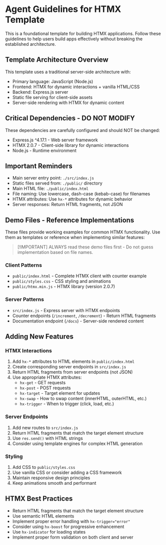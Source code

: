 # Agent Guidelines for HTMX Template

This is a foundational template for building HTMX applications. Follow these guidelines to help users build apps effectively without breaking the established architecture.

## Template Architecture Overview

This template uses a traditional server-side architecture with:

- Primary language: JavaScript (Node.js)
- Frontend: HTMX for dynamic interactions + vanilla HTML/CSS
- Backend: Express.js server
- Static file serving for client-side assets
- Server-side rendering with HTMX for dynamic content

## Critical Dependencies - DO NOT MODIFY

These dependencies are carefully configured and should NOT be changed:

- Express.js ^4.17.1 - Web server framework
- HTMX 2.0.7 - Client-side library for dynamic interactions
- Node.js - Runtime environment

## Important Reminders

- Main server entry point: `./src/index.js`
- Static files served from: `./public/` directory
- Main HTML file: `./public/index.html`
- File naming: Use lowercase, dash-case (kebab-case) for filenames
- HTMX attributes: Use `hx-*` attributes for dynamic behavior
- Server responses: Return HTML fragments, not JSON

## Demo Files - Reference Implementations

These files provide working examples for common HTMX functionality. Use them as templates or reference when implementing similar features:

> [!IMPORTANT] ALWAYS read these demo files first - Do not guess implementation based on file names.

### Client Patterns

- `public/index.html` - Complete HTMX client with counter example
- `public/styles.css` - CSS styling and animations
- `public/htmx.min.js` - HTMX library (version 2.0.7)

### Server Patterns

- `src/index.js` - Express server with HTMX endpoints
- Counter endpoints (`/increment`, `/decrement`) - Return HTML fragments
- Documentation endpoint (`/docs`) - Server-side rendered content

## Adding New Features

### HTMX Interactions

1. Add `hx-*` attributes to HTML elements in `public/index.html`
2. Create corresponding server endpoints in `src/index.js`
3. Return HTML fragments from server endpoints (not JSON)
4. Use appropriate HTMX attributes:
   - `hx-get` - GET requests
   - `hx-post` - POST requests
   - `hx-target` - Target element for updates
   - `hx-swap` - How to swap content (innerHTML, outerHTML, etc.)
   - `hx-trigger` - When to trigger (click, load, etc.)

### Server Endpoints

1. Add new routes to `src/index.js`
2. Return HTML fragments that match the target element structure
3. Use `res.send()` with HTML strings
4. Consider using template engines for complex HTML generation

### Styling

1. Add CSS to `public/styles.css`
2. Use vanilla CSS or consider adding a CSS framework
3. Maintain responsive design principles
4. Keep animations smooth and performant

## HTMX Best Practices

- Return HTML fragments that match the target element structure
- Use semantic HTML elements
- Implement proper error handling with `hx-trigger="error"`
- Consider using `hx-boost` for progressive enhancement
- Use `hx-indicator` for loading states
- Implement proper form validation on both client and server
